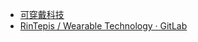 - [可穿戴科技](https://wt.tepis.me/#)
- [RinTepis / Wearable Technology · GitLab](https://gitgud.io/RinTepis/wearable-technology)
